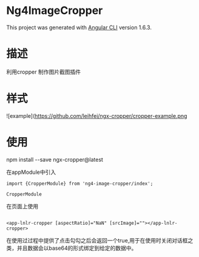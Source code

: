 # Ng4ImageCropper

This project was generated with [Angular CLI](https://github.com/angular/angular-cli) version 1.6.3.

# 描述
利用cropper 制作图片截图插件

# 样式
![example](https://github.com/leihfei/ngx-cropper/cropper-example.png

# 使用
 npm install --save ngx-cropper@latest

在appModule中引入
```angular2html
import {CropperModule} from 'ng4-image-cropper/index';

CropperModule
```

在页面上使用
```angular2html

<app-lnlr-cropper [aspectRatio]="NaN" [srcImage]=""></app-lnlr-cropper>
```

在使用过过程中提供了点击勾勾之后会返回一个true,用于在使用时关闭对话框之类，并且数据会以base64的形式绑定到给定的数据中。


